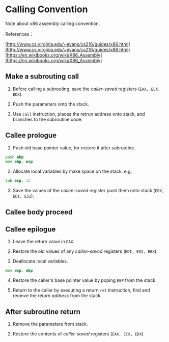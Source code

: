 # Calling Convention

Note about x86 assembly calling convention.

References：

[http://www.cs.virginia.edu/~evans/cs216/guides/x86.html](http://www.cs.virginia.edu/~evans/cs216/guides/x86.html)
[https://en.wikibooks.org/wiki/X86_Assembly](https://en.wikibooks.org/wiki/X86_Assembly)

## Make a subrouting call

1. Before calling a subrouting, save the *caller-saved* registers (`EAX, ECX, EDX`).

2. Push the parameters onto the stack.

3. Use `call` instruction, places the retrun address onto stack, and branches to the subroutine code.

## Callee prologue

1. Push old base pointer value, for restore it after subroutine.

``` asm
push ebp
mov ebp, esp
```

2. Allocate local variables by make space on the stack. e.g.

```asm
sub esp, 12
```

3. Save the values of the *callee-saved* register push them onto stack (`EBX, EDI, ESI`).

## Callee body proceed

## Callee epilogue

1. Leave the return value in `EAX`.

2. Restore the old values of any *callee-saved* registers (`EDI, ESI, EBX`).

3. Deallocate local variables.

```asm
mov esp, ebp
```

4. Restore the caller's base pointer value by poping `EBP` from the stack.

5. Return to the caller by executing a return `ret` instruction, find and reomve the *return address* from the stack.

## After subroutine return

1. Remove the parameters from stack.

2. Restore the contents of *caller-saved* registers (`EAX, ECX, EDX`)